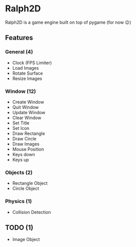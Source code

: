 # Ralph2D

Ralph2D is a game engine built on top of pygame (for now 😉)


## Features

### General (4)
 - Clock (FPS Limiter)
 - Load Images
 - Rotate Surface
 - Resize Images
### Window (12)
 - Create Window
 - Quit Window
 - Update Window
 - Clear Window
 - Set Title
 - Set Icon
 - Draw Rectangle
 - Draw Circle
 - Draw Images
 - Mouse Position
 - Keys down
 - Keys up
### Objects (2)
 - Rectangle Object
 - Circle Object
### Physics (1)
 - Collision Detection
## TODO (1)
 - Image Object